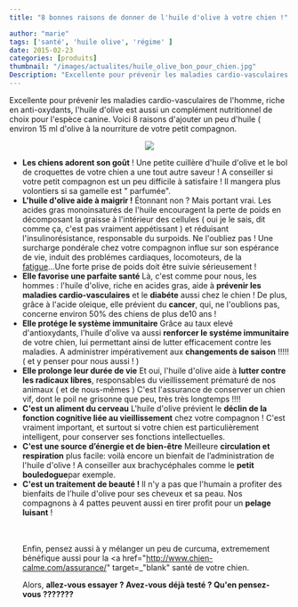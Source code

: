 ```yaml
---
title: "8 bonnes raisons de donner de l'huile d'olive à votre chien !"

author: "marie"
tags: ['santé', 'huile olive', 'régime' ]
date: 2015-02-23
categories: [produits]
thumbnail: "/images/actualites/huile_olive_bon_pour_chien.jpg"
Description: "Excellente pour prévenir les maladies cardio-vasculaires de l'homme, l'huile d'olive est aussi un complément nutritionnel de choix pour l'espèce canine. Voici 8 raisons d'ajouter un peu d'huile d'olive à la nourriture de votre petit compagnon."
---
```


Excellente pour prévenir les maladies cardio-vasculaires de l'homme, riche en anti-oxydants, l'huile d'olive est aussi un complément nutritionnel de choix pour l'espèce canine. Voici 8 raisons d'ajouter un peu d'huile ( environ 15 ml d'olive à la nourriture de votre petit compagnon.

<p align="center"><img src="/images/actualites/huile_olive_bon_pour_chien.jpg"></p>

<ul>
<li> <b>Les chiens adorent son goût</b> !
Une petite cuillère d'huile d'olive et le bol de croquettes de votre chien a une tout autre saveur ! A conseiller si votre petit compagnon est un peu difficile à satisfaire ! Il mangera plus volontiers si sa gamelle est " parfumée".</li>
<li><b>L'huile d'olive aide à maigrir !</b>
Étonnant non ? Mais portant vrai. Les acides gras monoinsaturés de l'huile encouragent la perte de poids en décomposant la graisse à l'intérieur des cellules ( oui je le sais, dit comme ça, c'est pas vraiment appétissant ) et réduisant l'insulinorésistance, responsable du surpoids. Ne l'oubliez pas ! Une surcharge pondérale chez votre compagnon influe sur son espérance de vie, induit des problémes cardiaques, locomoteurs, de la <a href ="http://www.chien-calme.com/actualites/fatigue-chien/">fatigue</a>...Une forte prise de poids doit être suivie sérieusement !
</li>
<li> <b>Elle favorise une parfaite santé</b>
Là, c'est comme pour nous, les hommes : l'huile d'olive, riche en acides gras, aide à <b>prévenir les maladies cardio-vasculaires</b> et le <b>diabéte</b> aussi chez le chien ! De plus, grâce à l'acide oleique, elle prévient du <b>cancer</b>, qui, ne l'oublions pas,  concerne environ 50% des chiens de plus de10 ans !</li>
<li><b>Elle protége le système immunitaire</b>
Grâce au taux elevé d'antioxydants, l'huile d'olive va aussi <b>renforcer le systéme immunitaire</b> de votre chien, lui permettant ainsi de lutter efficacement contre les maladies. A administrer impérativement aux <b>changements de saison</b> !!!!! ( et y penser pour nous aussi ! )</li>
<li><b>Elle prolonge leur durée de vie</b>
Et oui, l'huile d'olive aide à <b>lutter contre les radicaux libres</b>, responsables du vieillissement prématuré de nos animaux ( et de nous-mêmes ) C'est l'assurance de conserver un chien vif, dont le poil ne grisonne que peu, très très longtemps !!!!
</li>
<li><b>C'est un aliment du cerveau</b>
L'huile d'olive prévient le <b>déclin de la fonction cognitive liée au vieillissement</b> chez votre compagnon ! C'est vraiment important, et surtout si votre chien est particulièrement intelligent, pour conserver ses fonctions intellectuelles.</li>
<li><b>C'est une source d’énergie et de bien-être</b>
Meilleure <b>circulation et respiration</b> plus facile: voilà encore un bienfait de l’administration de l'huile d'olive ! A conseiller aux brachycéphales comme le <b> petit bouledogue</b>par exemple.</li>
<li><b>C'est un traitement de beauté !</b>
Il n'y a pas que l'humain a profiter des bienfaits de l’huile d'olive pour ses cheveux et sa peau. Nos compagnons à 4 pattes peuvent aussi en tirer profit pour un <b>pelage luisant</b> !



<br><br>Enfin, pensez aussi à y mélanger un peu de curcuma, extremement bénéfique aussi pour la <a href="http://www.chien-calme.com/assurance/" target=_"blank" santé de votre chien.</a>

Alors, <b>allez-vous essayer ? Avez-vous déjà testé ? Qu'en pensez-vous ???????</b></li></ul>